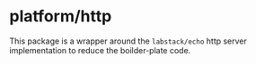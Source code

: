 # platform/http

This package is a wrapper around the `labstack/echo` http server implementation to reduce the boilder-plate code.